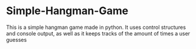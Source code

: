# Simple-Hangman-Game

This is a simple hangman game made in python. It uses control structures and console output, as well as it keeps tracks of the amount of times a user guesses
